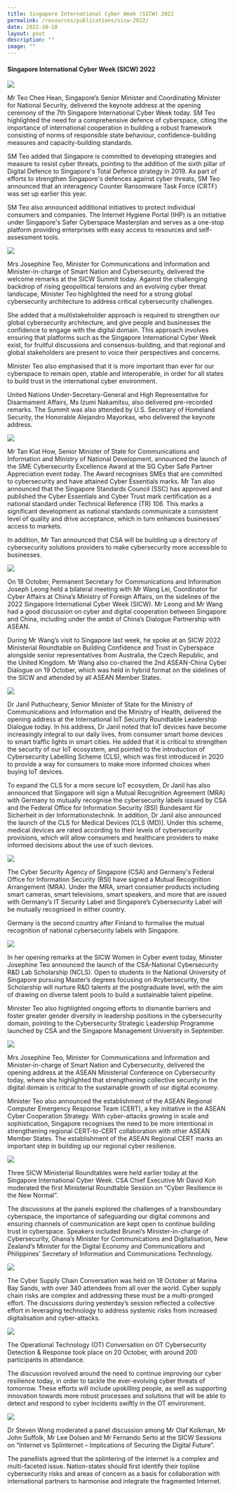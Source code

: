 ```yaml
---
title: Singapore International Cyber Week (SICW) 2022
permalink: /resources/publications/sicw-2022/
date: 2022-10-18
layout: post
description: ""
image: ""
---
```

#### **Singapore International Cyber Week (SICW) 2022**

![](/images/Resources%20sicw%202022/sicw%202022-01.png)

Mr Teo Chee Hean, Singapore’s Senior Minister and Coordinating Minister for National Security, delivered the keynote address at the opening ceremony of the 7th Singapore International Cyber Week today. SM Teo highlighted the need for a comprehensive defence of cyberspace, citing the importance of international cooperation in building a robust framework consisting of norms of responsible state behaviour, confidence-building measures and capacity-building standards.

SM Teo added that Singapore is committed to developing strategies and measure to resist cyber threats, pointing to the addition of the sixth pillar of Digital Defence to Singapore's Total Defence strategy in 2019. As part of efforts to strengthen Singapore's defences against cyber threats, SM Teo announced that an interagency Counter Ransomware Task Force (CRTF) was set up earlier this year.

SM Teo also announced additional initiatives to protect individual consumers and companies. The Internet Hygiene Portal (IHP) is an initiative under Singapore's Safer Cyberspace Masterplan and serves as a one-stop platform providing enterprises with easy access to resources and self-assessment tools.

![](/images/Resources%20sicw%202022/sicw%202022-02.png)

Mrs Josephine Teo, Minister for Communications and Information and Minister-in-charge of Smart Nation and Cybersecurity, delivered the welcome remarks at the SICW Summit today. Against the challenging backdrop of rising geopolitical tensions and an evolving cyber threat landscape, Minister Teo highlighted the need for a strong global cybersecurity architecture to address critical cybersecurity challenges.

She added that a multistakeholder approach is required to strengthen our global cybersecurity architecture, and give people and businesses the confidence to engage with the digital domain. This approach involves ensuring that platforms such as the Singapore International Cyber Week exist, for fruitful discussions and consensus-building, and that regional and global stakeholders are present to voice their perspectives and concerns.

Minister Teo also emphasised that it is more important than ever for our cyberspace to remain open, stable and interoperable, in order for all states to build trust in the international cyber environment.

United Nations Under-Secretary-General and High Representative for Disarmament Affairs, Ms Izumi Nakamitsu, also delivered pre-recorded remarks. The Summit was also attended by U.S. Secretary of Homeland Security, the Honorable Alejandro Mayorkas, who delivered the keynote address.

![](/images/Resources%20sicw%202022/sicw%202022-03.png)

Mr Tan Kiat How, Senior Minister of State for Communications and Information and Ministry of National Development, announced the launch of the SME Cybersecurity Excellence Award at the SG Cyber Safe Partner Appreciation event today. The Award recognises SMEs that are committed to cybersecurity and have attained Cyber Essentials marks.
Mr Tan also announced that the Singapore Standards Council (SSC) has approved and published the Cyber Essentials and Cyber Trust mark certification as a national standard under Technical Reference (TR) 106. This marks a significant development as national standards communicate a consistent level of quality and drive acceptance, which in turn enhances businesses’ access to markets.

In addition, Mr Tan announced that CSA will be building up a directory of cybersecurity solutions providers to make cybersecurity more accessible to businesses.

![](https://lh3.googleusercontent.com/pw/AJFCJaU-VLnepobK5Npp3--LWAi3eJKZxGnAmN04QzZ9Xhz6wCnN__DLA4bibi_wIWAf90WDgYJ7G2CzH-sx8yoNFKHPPiY61M7hHyD-YLRFq_6frZw02BjFxjVJJpRJxzzZBe7PW5NoEhk0quZL9YP7JoM=w2254-h1528-s-no?authuser=0)

On 18 October, Permanent Secretary for Communications and Information Joseph Leong held a bilateral meeting with Mr Wang Lei, Coordinator for Cyber Affairs at China’s Ministry of Foreign Affairs, on the sidelines of the 2022 Singapore International Cyber Week (SICW). Mr Leong and Mr Wang had a good discussion on cyber and digital cooperation between Singapore and China, including under the ambit of China’s Dialogue Partnership with ASEAN.
 
During Mr Wang’s visit to Singapore last week, he spoke at an SICW 2022 Ministerial Roundtable on Building Confidence and Trust in Cyberspace alongside senior representatives from Australia, the Czech Republic, and the United Kingdom. Mr Wang also co-chaired the 2nd ASEAN-China Cyber Dialogue on 19 October, which was held in hybrid format on the sidelines of the SICW and attended by all ASEAN Member States.

![](https://lh3.googleusercontent.com/pw/AJFCJaXTM2uaqi0ar8wmcJnm3ZeRJXBFkuTZitYVKaR08HQ7tXMIg8N9DRZRgV6YKSpI7i8jIR5hukjEg3Sr4Z9yERpAJClwBcRzqyrUku47ySBdkZEOcFwmiN_1UODNnSlXqLZpPV7BvfLhl4i3oZe8qbIf=w2360-h1528-s-no?authuser=0)

Dr Janil Puthucheary, Senior Minister of State for the Ministry of Communications and Information and the Ministry of Health, delivered the opening address at the International IoT Security Roundtable Leadership Dialogue today. In his address, Dr Janil noted that IoT devices have become increasingly integral to our daily lives, from consumer smart home devices to smart traffic lights in smart cities. He added that it is critical to strengthen the security of our IoT ecosystem, and pointed to the introduction of Cybersecurity Labelling Scheme (CLS), which was first introduced in 2020 to provide a way for consumers to make more informed choices when buying IoT devices.

To expand the CLS for a more secure IoT ecosystem, Dr Janil has also announced that Singapore will sign a Mutual Recognition Agreement (MRA) with Germany to mutually recognise the cybersecurity labels issued by CSA and the Federal Office for Information Security (BSI) Bundesamt für Sicherheit in der Informationstechnik.
In addition, Dr Janil also announced the launch of the CLS for Medical Devices [CLS (MD)]. Under this scheme, medical devices are rated according to their levels of cybersecurity provisions, which will allow consumers and healthcare providers to make informed decisions about the use of such devices.

![](https://lh3.googleusercontent.com/pw/AJFCJaUw_FKPea9tH8ehHzdNON9UhWETSWTk2rWdXV288E_bMJNy_od_LlefbZlGkEZM4BksTAEhviApDdJi4f2galnLPs-4naNNidCJy1xbW4Vkntr8OWNkGGm2XgF2F07JUOO4fUFSmKJr09U2pAbdwtQ=w2292-h1528-s-no?authuser=0)

The Cyber Security Agency of Singapore (CSA) and Germany's Federal Office for Information Security (BSI) have signed a Mutual Recognition Arrangement (MRA). Under the MRA, smart consumer products including smart cameras, smart televisions, smart speakers, and more that are issued with Germany’s IT Security Label and Singapore’s Cybersecurity Label will be mutually recognised in either country.

Germany is the second country after Finland to formalise the mutual recognition of national cybersecurity labels with Singapore.

![](/images/Resources%20sicw%202022/sicw%202022-04.png)

In her opening remarks at the SICW Women in Cyber event today, Minister Josephine Teo announced the launch of the CSA-National Cybersecurity R&D Lab Scholarship (NCLS). Open to students in the National University of Singapore pursuing Master’s degrees focusing on #cybersecurity, the Scholarship will nurture R&D talents at the postgraduate level, with the aim of drawing on diverse talent pools to build a sustainable talent pipeline.

Minister Teo also highlighted ongoing efforts to dismantle barriers and foster greater gender diversity in leadership positions in the cybersecurity domain, pointing to the Cybersecurity Strategic Leadership Programme launched by CSA and the Singapore Management University in September.

![](/images/Resources%20sicw%202022/sicw%202022-05.png)

Mrs Josephine Teo, Minister for Communications and Information and Minister-in-charge of Smart Nation and Cybersecurity, delivered the opening address at the ASEAN Ministerial Conference on Cybersecurity today, where she highlighted that strengthening collective security in the digital domain is critical to the sustainable growth of our digital economy.

Minister Teo also announced the establishment of the ASEAN Regional Computer Emergency Response Team (CERT), a key initiative in the ASEAN Cyber Cooperation Strategy. With cyber-attacks growing in scale and sophistication, Singapore recognises the need to be more intentional in strengthening regional CERT-to-CERT collaboration with other ASEAN Member States. The establishment of the ASEAN Regional CERT marks an important step in building up our regional cyber resilience.

![](https://lh3.googleusercontent.com/pw/AJFCJaVS_uvKlYTIQylQPe_ZfiTYh1lKbTra6jG9ARfWu2NATIxQd1g7t7X5KKjsAIfJ5E0W1-FJYPKW9XuWMELKjUboxQmEDWDFiZW0dV08bUa5ADtoTgy38XmgheirjmDSCfEE4TkmG-OZvt2Y321DxBc=w2292-h1528-s-no?authuser=0)

Three SICW Ministerial Roundtables were held earlier today at the Singapore International Cyber Week. CSA Chief Executive Mr David Koh moderated the first Ministerial Roundtable Session on “Cyber Resilience in the New Normal”.

The discussions at the panels explored the challenges of a transboundary cyberspace, the importance of safeguarding our digital commons and ensuring channels of communication are kept open to continue building trust in cyberspace. Speakers included Brunei’s Minister-in-charge of Cybersecurity, Ghana’s Minister for Communications and Digitalisation, New Zealand’s Minister for the Digital Economy and Communications and Philippines’ Secretary of Information and Communications Technology.

![](/images/Resources%20sicw%202022/sicw%202022-06.png)

The Cyber Supply Chain Conversation was held on 18 October at Marina Bay Sands, with over 340 attendees from all over the world. Cyber supply chain risks are complex and addressing these must be a multi-pronged effort. The discussions during yesterday’s session reflected a collective effort in leveraging technology to address systemic risks from increased digitalisation and cyber-attacks.

![](/images/Resources%20sicw%202022/sicw%202022-07.png)

The Operational Technology (OT) Conversation on OT Cybersecurity Detection & Response took place on 20 October, with around 200 participants in attendance.

The discussion revolved around the need to continue improving our cyber resilience today, in order to tackle the ever-evolving cyber threats of tomorrow. These efforts will include upskilling people, as well as supporting innovation towards more robust processes and solutions that will be able to detect and respond to cyber incidents swiftly in the OT environment.

![](/images/Resources%20sicw%202022/sicw%202022-08.png)

Dr Steven Wong moderated a panel discussion among Mr Olaf Kolkman, Mr John Suffolk, Mr Lee Dolsen and Mr Fernando Serto at the SICW Sessions on “Internet vs Splinternet – Implications of Securing the Digital Future”. 

The panellists agreed that the splintering of the internet is a complex and multi-faceted issue. Nation-states should first identify their topline cybersecurity risks and areas of concern as a basis for collaboration with international partners to harmonise and integrate the fragmented Internet.